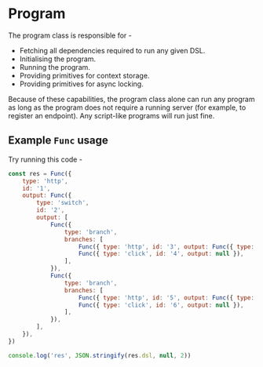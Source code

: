 # Program
The program class is responsible for -

* Fetching all dependencies required to run any given DSL.
* Initialising the program.
* Running the program.
* Providing primitives for context storage.
* Providing primitives for async locking.

Because of these capabilities, the program class alone can run any program as long as the program does not require a running server (for example, to register an endpoint). Any script-like programs will run just fine.

## Example `Func` usage
Try running this code - 

```javascript
const res = Func({
    type: 'http',
    id: '1',
    output: Func({
        type: 'switch',
        id: '2',
        output: [
            Func({
                type: 'branch',
                branches: [
                    Func({ type: 'http', id: '3', output: Func({ type: 'goto', symbolId: '1' }) }),
                    Func({ type: 'click', id: '4', output: null }),
                ],
            }),
            Func({
                type: 'branch',
                branches: [
                    Func({ type: 'http', id: '5', output: Func({ type: 'goto', symbolId: '1' }) }),
                    Func({ type: 'click', id: '6', output: null }),
                ],
            }),
        ],
    }),
})

console.log('res', JSON.stringify(res.dsl, null, 2))
```